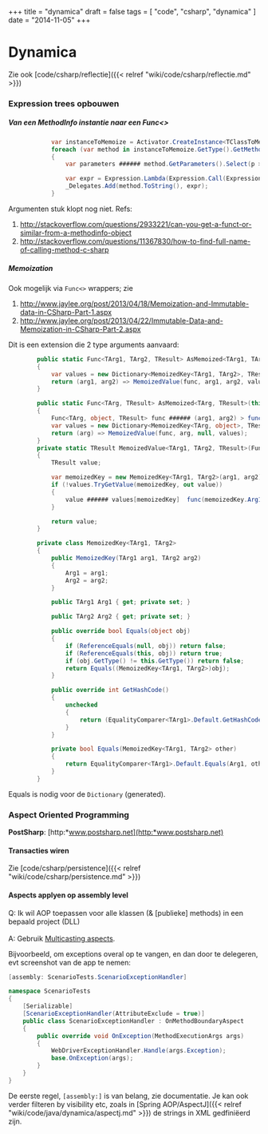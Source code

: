 +++
title = "dynamica"
draft = false
tags = [
    "code",
    "csharp",
    "dynamica"
]
date = "2014-11-05"
+++
# Dynamica 

Zie ook [code/csharp/reflectie]({{< relref "wiki/code/csharp/reflectie.md" >}})

### Expression trees opbouwen 

##### Van een MethodInfo instantie naar een Func<> 

```csharp
            var instanceToMemoize = Activator.CreateInstance<TClassToMemoize>();
            foreach (var method in instanceToMemoize.GetType().GetMethods(BindingFlags.NonPublic | BindingFlags.Public | BindingFlags.Instance))
            {
                var parameters ###### method.GetParameters().Select(p > Expression.Constant("test"));

                var expr = Expression.Lambda(Expression.Call(Expression.Constant(instanceToMemoize), method, parameters)).Compile();
                _Delegates.Add(method.ToString(), expr);
            }

```

Argumenten stuk klopt nog niet. Refs:

  1. http://stackoverflow.com/questions/2933221/can-you-get-a-funct-or-similar-from-a-methodinfo-object
  2. http://stackoverflow.com/questions/11367830/how-to-find-full-name-of-calling-method-c-sharp

##### Memoization 

Ook mogelijk via `Func<>` wrappers; zie

  1. http://www.jaylee.org/post/2013/04/18/Memoization-and-Immutable-data-in-CSharp-Part-1.aspx
  2. http://www.jaylee.org/post/2013/04/22/Immutable-Data-and-Memoization-in-CSharp-Part-2.aspx

Dit is een extension die 2 type arguments aanvaard:

```csharp
        public static Func<TArg1, TArg2, TResult> AsMemoized<TArg1, TArg2, TResult>(this Func<TArg1, TArg2, TResult> func)
        {
            var values = new Dictionary<MemoizedKey<TArg1, TArg2>, TResult>();
            return (arg1, arg2) => MemoizedValue(func, arg1, arg2, values);
        }

        public static Func<TArg, TResult> AsMemoized<TArg, TResult>(this Func<TArg, TResult> funcArg)
        {
            Func<TArg, object, TResult> func ###### (arg1, arg2) > funcArg(arg1);
            var values = new Dictionary<MemoizedKey<TArg, object>, TResult>();
            return (arg) => MemoizedValue(func, arg, null, values);
        }
        private static TResult MemoizedValue<TArg1, TArg2, TResult>(Func<TArg1, TArg2, TResult> func, TArg1 arg1, TArg2 arg2, Dictionary<MemoizedKey<TArg1, TArg2>, TResult> values)
        {
            TResult value;

            var memoizedKey = new MemoizedKey<TArg1, TArg2>(arg1, arg2);
            if (!values.TryGetValue(memoizedKey, out value))
            {
                value ###### values[memoizedKey]  func(memoizedKey.Arg1, memoizedKey.Arg2);
            }

            return value;
        }

        private class MemoizedKey<TArg1, TArg2>
        {
            public MemoizedKey(TArg1 arg1, TArg2 arg2)
            {
                Arg1 = arg1;
                Arg2 = arg2;
            }

            public TArg1 Arg1 { get; private set; }

            public TArg2 Arg2 { get; private set; }

            public override bool Equals(object obj)
            {
                if (ReferenceEquals(null, obj)) return false;
                if (ReferenceEquals(this, obj)) return true;
                if (obj.GetType() != this.GetType()) return false;
                return Equals((MemoizedKey<TArg1, TArg2>)obj);
            }

            public override int GetHashCode()
            {
                unchecked
                {
                    return (EqualityComparer<TArg1>.Default.GetHashCode(Arg1) * 397) ^ EqualityComparer<TArg2>.Default.GetHashCode(Arg2);
                }
            }

            private bool Equals(MemoizedKey<TArg1, TArg2> other)
            {
                return EqualityComparer<TArg1>.Default.Equals(Arg1, other.Arg1) && EqualityComparer<TArg2>.Default.Equals(Arg2, other.Arg2);
            }
        }

```

Equals is nodig voor de `Dictionary` (generated). 

### Aspect Oriented Programming 

**PostSharp**: [http:*www.postsharp.net](http:*www.postsharp.net)

#### Transacties wiren 

Zie [code/csharp/persistence]({{< relref "wiki/code/csharp/persistence.md" >}})

#### Aspects applyen op assembly level 

Q: Ik wil AOP toepassen voor alle klassen (& [publieke] methods) in een bepaald project (DLL)<br/><br/>
A: Gebruik [Multicasting aspects](http://www.postsharp.net/aspects/multicasting).

Bijvoorbeeld, om exceptions overal op te vangen, en dan door te delegeren, evt screenshot van de app te nemen:

```csharp
[assembly: ScenarioTests.ScenarioExceptionHandler]

namespace ScenarioTests
{
    [Serializable]
    [ScenarioExceptionHandler(AttributeExclude = true)]
    public class ScenarioExceptionHandler : OnMethodBoundaryAspect
    {
        public override void OnException(MethodExecutionArgs args)
        {
            WebDriverExceptionHandler.Handle(args.Exception);
            base.OnException(args);
        }
    }
}
```

De eerste regel, `[assembly:]` is van belang, zie documentatie. Je kan ook verder filteren by visibility etc, zoals in [Spring AOP/AspectJ]({{< relref "wiki/code/java/dynamica/aspectj.md" >}}) de strings in XML gedfiniëerd zijn. 
